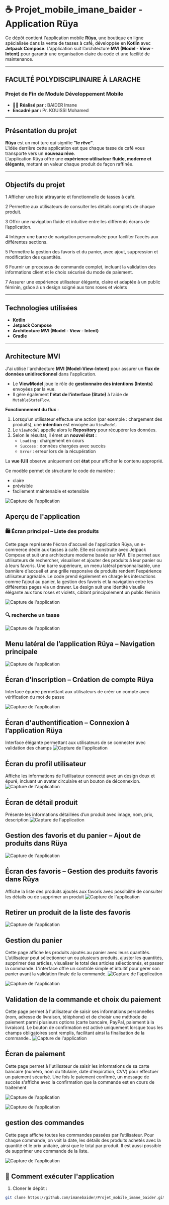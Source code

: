 # ☕ Projet_mobile_imane_baider - Application Rüya

Ce dépôt contient l'application mobile **Rüya**, une boutique en ligne spécialisée dans la vente de tasses à café, développée en **Kotlin** avec **Jetpack Compose**. L’application suit l’architecture **MVI (Model - View - Intent)** pour garantir une organisation claire du code et une facilité de maintenance.

---

##  FACULTÉ POLYDISCIPLINAIRE À LARACHE  
###  Projet de Fin de Module Développement Mobile

- 👩‍💻 **Réalisé par :** BAIDER Imane  
-  **Encadré par :** Pr. KOUISSI Mohamed  

---

##  Présentation du projet

**Rüya** est un mot turc qui signifie **"le rêve"**.  
L'idée derrière cette application est que chaque tasse de café vous transporte vers un **nouveau rêve**.  
L'application Rüya offre une **expérience utilisateur fluide, moderne et élégante**, mettant en valeur chaque produit de façon raffinée.

---

## Objectifs du projet

1 Afficher une liste attrayante et fonctionnelle de tasses à café.

2 Permettre aux utilisateurs de consulter les détails complets de chaque produit.

3 Offrir une navigation fluide et intuitive entre les différents écrans de l’application.

4 Intégrer une barre de navigation personnalisée pour faciliter l’accès aux différentes sections.

5 Permettre la gestion des favoris et du panier, avec ajout, suppression et modification des quantités.

6 Fournir un processus de commande complet, incluant la validation des informations client et le choix sécurisé du mode de paiement.

7 Assurer une expérience utilisateur élégante, claire et adaptée à un public féminin, grâce à un design soigné aux tons roses et violets

---

## Technologies utilisées

-  **Kotlin**  
-  **Jetpack Compose**  
-  **Architecture MVI (Model - View - Intent)**  
-  **Gradle**  

---

##  Architecture MVI

J'ai utilisé l'architecture **MVI (Model-View-Intent)** pour assurer un **flux de données unidirectionnel** dans l'application.

- Le **ViewModel** joue le rôle de **gestionnaire des intentions (Intents)** envoyées par la vue.
- Il gère également **l'état de l'interface (State)** à l’aide de `MutableStateFlow`.

 **Fonctionnement du flux** :

1. Lorsqu’un utilisateur effectue une action (par exemple : chargement des produits), une **intention** est envoyée au `ViewModel`.
2. Le `ViewModel` appelle alors le **Repository** pour récupérer les données.
3. Selon le résultat, il émet un **nouvel état** :
   - `Loading` : chargement en cours  
   - `Success` : données chargées avec succès  
   - `Error` : erreur lors de la récupération  

 La **vue (UI)** observe uniquement cet **état** pour afficher le contenu approprié.

 Ce modèle permet de structurer le code de manière :
- claire  
- prévisible  
- facilement maintenable et extensible  

![Capture de l'application](https://raw.githubusercontent.com/imanebaider/Projet_mobile_imane_baider/refs/heads/main/mvi.webp)


## Aperçu de l'application

### 🛍️ Écran principal – Liste des produits
Cette page représente l'écran d'accueil de l'application Rüya, un e-commerce dédié aux tasses à café. Elle est construite avec Jetpack Compose et suit une architecture moderne basée sur MVI. Elle permet aux utilisateurs de rechercher, visualiser et ajouter des produits à leur panier ou à leurs favoris. Une barre supérieure, un menu latéral personnalisable, une bannière d’accueil et une grille responsive de produits rendent l'expérience utilisateur agréable. Le code prend également en charge les interactions comme l’ajout au panier, la gestion des favoris et la navigation entre les différentes pages via un drawer. Le design suit une identité visuelle élégante aux tons roses et violets, ciblant principalement un public féminin


![Capture de l'application](https://github.com/imanebaider/Projet_mobile_imane_baider/blob/main/ruya1.PNG?raw=true)

### 🔍 recherche un tasse
![Capture de l'application](https://github.com/imanebaider/Projet_mobile_imane_baider/blob/main/ruya2.PNG?raw=true)
##  Menu latéral de l’application Rüya – Navigation principale
![Capture de l'application]( https://github.com/imanebaider/Projet_mobile_imane_baider/blob/main/ruya3.PNG?raw=true)
## Écran d’inscription – Création de compte Rüya
Interface épurée permettant aux utilisateurs de créer un compte avec vérification du mot de passe

![Capture de l'application]( https://github.com/imanebaider/Projet_mobile_imane_baider/blob/main/ruya4.PNG?raw=true)
## Écran d'authentification – Connexion à l’application Rüya
Interface élégante permettant aux utilisateurs de se connecter avec validation des champs
![Capture de l'application](
https://github.com/imanebaider/Projet_mobile_imane_baider/blob/main/ruya5.PNG?raw=true )
## Écran du profil utilisateur
Affiche les informations de l’utilisateur connecté avec un design doux et épuré, incluant un avatar circulaire et un bouton de déconnexion.
![Capture de l'application](https://github.com/imanebaider/Projet_mobile_imane_baider/blob/main/ruya7.PNG?raw=true )
## Écran de détail produit 
Présente les informations détaillées d’un produit avec image, nom, prix, description 
![Capture de l'application](https://github.com/imanebaider/Projet_mobile_imane_baider/blob/main/ruya6.PNG?raw=true )
## Gestion des favoris et du panier – Ajout de produits dans Rüya
![Capture de l'application]( https://github.com/imanebaider/Projet_mobile_imane_baider/blob/main/ruya8.PNG?raw=true )
## Écran des favoris – Gestion des produits favoris dans Rüya
Affiche la liste des produits ajoutés aux favoris avec possibilité de consulter les détails ou de supprimer un produit
![Capture de l'application](https://github.com/imanebaider/Projet_mobile_imane_baider/blob/main/ruya9.PNG?raw=true  )
## Retirer un produit de la liste des favoris
![Capture de l'application]( https://github.com/imanebaider/Projet_mobile_imane_baider/blob/main/ruya10.PNG?raw=true )
## Gestion du panier
Cette page affiche les produits ajoutés au panier avec leurs quantités. L’utilisateur peut sélectionner un ou plusieurs produits, ajuster les quantités, supprimer des articles, visualiser le total des articles sélectionnés, et passer la commande. L’interface offre un contrôle simple et intuitif pour gérer son panier avant la validation finale de la commande.
![Capture de l'application](https://github.com/imanebaider/Projet_mobile_imane_baider/blob/main/ruya11.PNG?raw=true  )

![Capture de l'application]( https://github.com/imanebaider/Projet_mobile_imane_baider/blob/main/ruya12.PNG?raw=true)
## Validation de la commande et choix du paiement

Cette page permet à l'utilisateur de saisir ses informations personnelles (nom, adresse de livraison, téléphone) et de choisir une méthode de paiement parmi plusieurs options (carte bancaire, PayPal, paiement à la livraison). Le bouton de confirmation est activé uniquement lorsque tous les champs obligatoires sont remplis, facilitant ainsi la finalisation de la commande..
![Capture de l'application]( https://github.com/imanebaider/Projet_mobile_imane_baider/blob/main/ruya13.PNG?raw=true )

 ## Écran de paiement

Cette page permet à l'utilisateur de saisir les informations de sa carte bancaire (numéro, nom du titulaire, date d'expiration, CVV) pour effectuer un paiement sécurisé. Une fois le paiement confirmé, un message de succès s'affiche avec la confirmation que la commande est en cours de traitement

![Capture de l'application]( https://github.com/imanebaider/Projet_mobile_imane_baider/blob/main/ruya14.PNG?raw=true)

![Capture de l'application]( https://github.com/imanebaider/Projet_mobile_imane_baider/blob/main/ruya15.PNG?raw=true)

## gestion des commandes
Cette page affiche toutes les commandes passées par l’utilisateur. Pour chaque commande, on voit la date, les détails des produits achetés avec la quantité et le prix unitaire, ainsi que le total par produit. Il est aussi possible de supprimer une commande de la liste.

![Capture de l'application]( 
https://github.com/imanebaider/Projet_mobile_imane_baider/blob/main/ruya16.PNG?raw=true)



## 🚀 Comment exécuter l'application


1. Cloner le dépôt :
```bash
git clone https://github.com/imanebaider/Projet_mobile_imane_baider.git
